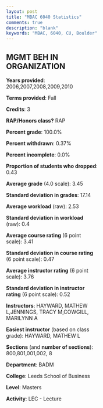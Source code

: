 ```yaml
---
layout: post
title: "MBAC 6040 Statistics"
comments: true
description: "blank"
keywords: "MBAC, 6040, CU, Boulder"
--- 
```

<head>
<script src="https://ajax.googleapis.com/ajax/libs/jquery/2.1.3/jquery.min.js"></script>
<script src="https://dl.dropboxusercontent.com/s/pc42nxpaw1ea4o9/highcharts.js?dl=0"></script>
<!-- <script src="../assets/js/highcharts.js"></script> -->
<style type="text/css">@font-face {
	font-family: "Bebas Neue";
	src: url(https://www.filehosting.org/file/details/544349/BebasNeue%20Regular.otf) format("opentype");
	}
	h1.Bebas { 
		font-family: "Bebas Neue", Verdana, Tahoma;
	}
</style>
</head>
<body>
	<div id="container" style="float: right; width: 45%; height: 88%; margin-left: 2.5%; margin-right: 2.5%;"></div>
	<script language="JavaScript">
		$(document).ready(function() {
		var chart = {type: 'column'};
		var title = {text: 'Grade Distribution'};
		var xAxis = {categories: ['A','B','C','D','F'],crosshair: true};
		var yAxis = {min: 0,title: {text: 'Percentage'}};
		var tooltip = {headerFormat: '<center><b><span style="font-size:20px">{point.key}</span></b></center>',
		               pointFormat: '<td style="padding:0"><b>{point.y:.1f}%</b></td>',
		               footerFormat: '</table>',shared: true,useHTML: true};
		var plotOptions = {column: {pointPadding: 0.0,borderWidth: 0}};  
		var credits = {enabled: false};var series= [{name: 'Percent',data: [45.45,52.6,1.73,0.0,0.22,]}];
		var json = {};
		json.chart = chart;
		json.title = title;
		json.tooltip = tooltip;
		json.xAxis = xAxis;
		json.yAxis = yAxis;  
		json.series = series;
		json.plotOptions = plotOptions;  
		json.credits = credits;
		$('#container').highcharts(json);
	});
	</script>
</body>
			   
## MGMT BEH IN ORGANIZATION

**Years provided**: 2006,2007,2008,2009,2010

**Terms provided**: Fall

**Credits**: 3

**RAP/Honors class?** RAP

**Percent grade**: 100.0%

**Percent withdrawn**: 0.37%

**Percent incomplete**: 0.0%

**Proportion of students who dropped**: 0.43

**Average grade** (4.0 scale): 3.45

**Standard deviation in grades**: 17.14

**Average workload** (raw): 2.53

**Standard deviation in workload** (raw): 0.4

**Average course rating** (6 point scale): 3.41

**Standard deviation in course rating** (6 point scale): 0.47

**Average instructor rating** (6 point scale): 3.76

**Standard deviation in instructor rating** (6 point scale): 0.52

**Instructors**: HAYWARD, MATHEW L,JENNINGS, TRACY M,COWGILL, MARILYNN A

**Easiest instructor** (based on class grade): HAYWARD, MATHEW L

**Sections** (and **number of sections**): 800,801,001,002, 8

**Department**: BADM

**College**: Leeds School of Business

**Level**: Masters

**Activity**: LEC - Lecture